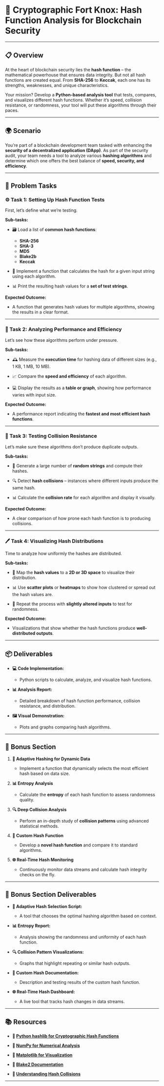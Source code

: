 # 🔑 Cryptographic Fort Knox: Hash Function Analysis for Blockchain Security

---

## 📋 Overview
At the heart of blockchain security lies the **hash function** – the mathematical powerhouse that ensures data integrity. But not all hash functions are created equal. From **SHA-256** to **Keccak**, each one has its strengths, weaknesses, and unique characteristics. 

Your mission? Develop a **Python-based analysis tool** that tests, compares, and visualizes different hash functions. Whether it’s speed, collision resistance, or randomness, your tool will put these algorithms through their paces. 

---

## 🌍 Scenario
You’re part of a blockchain development team tasked with enhancing the **security of a decentralized application (DApp)**. As part of the security audit, your team needs a tool to analyze various **hashing algorithms** and determine which one offers the best balance of **speed, security, and efficiency**. 

---

## 📝 Problem Tasks

### ⚙️ Task 1: Setting Up Hash Function Tests
First, let’s define what we’re testing. 

**Sub-tasks:**
- 🗃️ Load a list of **common hash functions**:  
  - **SHA-256**  
  - **SHA-3**  
  - **MD5**  
  - **Blake2b**  
  - **Keccak**  

- 🔄 Implement a function that calculates the hash for a given input string using each algorithm.  

- 📊 Print the resulting hash values for a **set of test strings**.  

**Expected Outcome:**
- A function that generates hash values for multiple algorithms, showing the results in a clear format.  

---

### 🔬 Task 2: Analyzing Performance and Efficiency
Let’s see how these algorithms perform under pressure. 

**Sub-tasks:**
- 🕰️ Measure the **execution time** for hashing data of different sizes (e.g., 1 KB, 1 MB, 10 MB).  

- 📈 Compare the **speed and efficiency** of each algorithm.  

- 💻 Display the results as a **table or graph**, showing how performance varies with input size.  

**Expected Outcome:**
- A performance report indicating the **fastest and most efficient hash functions**.  

---

### 🔧 Task 3: Testing Collision Resistance
Let’s make sure these algorithms don’t produce duplicate outputs. 

**Sub-tasks:**
- 🧩 Generate a large number of **random strings** and compute their hashes.  

- 🔍 Detect **hash collisions** – instances where different inputs produce the same hash.  

- 📊 Calculate the **collision rate** for each algorithm and display it visually.  

**Expected Outcome:**
- A clear comparison of how prone each hash function is to producing collisions.  

---

### 🖊️ Task 4: Visualizing Hash Distributions
Time to analyze how uniformly the hashes are distributed. 

**Sub-tasks:**
- 🌌 Map the **hash values** to a **2D or 3D space** to visualize their distribution.  

- 📊 Use **scatter plots** or **heatmaps** to show how clustered or spread out the hash values are.  

- 🔄 Repeat the process with **slightly altered inputs** to test for randomness.  

**Expected Outcome:**
- Visualizations that show whether the hash functions produce **well-distributed outputs**.  

---

## 📦 Deliverables
- **💻 Code Implementation:**  
  - Python scripts to calculate, analyze, and visualize hash functions.  

- **📊 Analysis Report:**  
  - Detailed breakdown of hash function performance, collision resistance, and distribution.  

- **🖼️ Visual Demonstration:**  
  - Plots and graphs comparing hash algorithms.  

---

## 🎁 Bonus Section
1. **🔄 Adaptive Hashing for Dynamic Data**
   - Implement a function that dynamically selects the most efficient hash based on data size.  

2. **📊 Entropy Analysis**
   - Calculate the **entropy** of each hash function to assess randomness quality.  

3. **🔍 Deep Collision Analysis**
   - Perform an in-depth study of **collision patterns** using advanced statistical methods.  

4. **🔧 Custom Hash Function**
   - Develop a **novel hash function** and compare it to standard algorithms.  

5. **🌐 Real-Time Hash Monitoring**
   - Continuously monitor data streams and calculate hash integrity checks on the fly.  

---

## 🏅 Bonus Section Deliverables
- **🔄 Adaptive Hash Selection Script:**  
  - A tool that chooses the optimal hashing algorithm based on context.  

- **📊 Entropy Report:**  
  - Analysis showing the randomness and uniformity of each hash function.  

- **🔍 Collision Pattern Visualizations:**  
  - Graphs that highlight repeating or similar hash outputs.  

- **🔧 Custom Hash Documentation:**  
  - Description and testing results of the custom hash function.  

- **🌐 Real-Time Hash Dashboard:**  
  - A live tool that tracks hash changes in data streams.  

---

## 📚 Resources

- **🔗 [Python hashlib for Cryptographic Hash Functions](https://docs.python.org/3/library/hashlib.html)**  

- **🔗 [NumPy for Numerical Analysis](https://numpy.org/)**  

- **🔗 [Matplotlib for Visualization](https://matplotlib.org/)**  

- **🔗 [Blake2 Documentation](https://www.blake2.net/)**  

- **🔗 [Understanding Hash Collisions](https://crypto.stackexchange.com/)**

---

